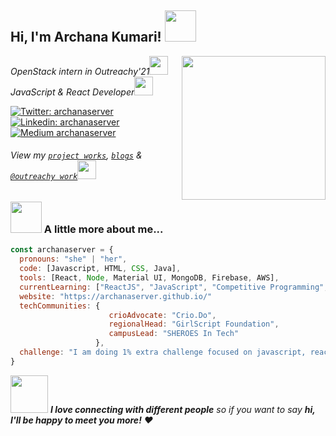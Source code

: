 <h2> Hi, I'm Archana Kumari! <img src="https://media.giphy.com/media/mGcNjsfWAjY5AEZNw6/giphy.gif" width="50"></h2>
<a href="https://archanaserver.github.io/"><img align='right' src="https://media.giphy.com/media/dWxO36Jzd6bTSt5dIY/giphy.gif" width="230"></a>
<p>
  <em>
    OpenStack intern in Outreachy'21<img src="https://media.giphy.com/media/fYSnHlufseco8Fh93Z/giphy.gif" width="30">
    </br>
    JavaScript & React Developer<img src="https://media.giphy.com/media/WUlplcMpOCEmTGBtBW/giphy.gif" width="30">
  </em>
</p>

[![Twitter: archanaserver](https://img.shields.io/twitter/follow/archanaserver?style=social)](https://twitter.com/archanaserver)
[![Linkedin: archanaserver](https://img.shields.io/badge/-archanaserver-blue?style=flat-square&logo=Linkedin&logoColor=white&link=https://www.linkedin.com/in/archanaserver/)](https://www.linkedin.com/in/archanaserver/)
[![Medium archanaserver](https://img.shields.io/badge/-archanaserver-white?style=social&logo=Medium&logoColor=black&link=https://archanaserver.medium.com/)](https://archanaserver.medium.com/)

###### View my <a href="https://github.com/archanaserver/my-projects">`project works`</a>, <a href="https://archanaserver.in/blog">`blogs`</a> & <a href="https://github.com/archanaserver/my-projects">`@outreachy work`</a><img src="https://media.giphy.com/media/Qwo0vB87Z8mbYu1arJ/giphy.gif" width="30">

### <img src="https://media.giphy.com/media/8P7mJkmb64zMrRpYzN/giphy.gif" width="50"> A little more about me...

```javascript
const archanaserver = {
  pronouns: "she" | "her",
  code: [Javascript, HTML, CSS, Java],
  tools: [React, Node, Material UI, MongoDB, Firebase, AWS],
  currentLearning: ["ReactJS", "JavaScript", "Competitive Programming", "System Design"],
  website: "https://archanaserver.github.io/"
  techCommunities: {
                      crioAdvocate: "Crio.Do",
                      regionalHead: "GirlScript Foundation",
                      campusLead: "SHEROES In Tech"
                   },
  challenge: "I am doing 1% extra challenge focused on javascript, react, redux, competitive programming and writing blogs 📝"
}
```
<img src="https://media.giphy.com/media/LnQjpWaON8nhr21vNW/giphy.gif" width="60"> <em><b>I love connecting with different people</b> so if you want to say <b>hi, I'll be happy to meet you more!</b> ♥</em>
